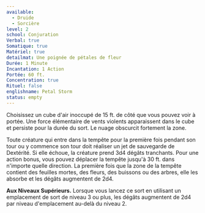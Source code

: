 ```yaml
---
available:
  - Druide
  - Sorcière
level: 2
school: Conjuration
Verbal: true
Somatique: true
Matériel: true
detailmat: Une poignée de pétales de fleur
Durée: 1 Minute
Incantation: 1 Action
Portée: 60 ft.
Concentration: true
Rituel: false
englishname: Petal Storm
status: empty
---
```

Choisissez un cube d'air inoccupé de 15 ft. de côté que vous pouvez voir à portée. Une force élémentaire de vents violents apparaissent dans le cube et persiste pour la durée du sort. Le nuage obscurcit fortement la zone.

Toute créature qui entre dans la tempête pour la première fois pendant son tour ou y commence son tour doit réaliser un jet de sauvegarde de Dextérité. Si elle échoue, la créature prend 3d4 dégâts tranchants. Pour une action bonus, vous pouvez déplacer la tempête jusqu'à 30 ft. dans n'importe quelle direction. La première fois que la zone de la tempête contient des feuilles mortes, des fleurs, des buissons ou des arbres, elle les absorbe et les dégâts augmentent de 2d4.

__Aux Niveaux Supérieurs.__ Lorsque vous lancez ce sort en utilisant un emplacement de sort de niveau 3 ou plus, les dégâts augmentent de 2d4 par niveau d'emplacement au-delà du niveau 2.
